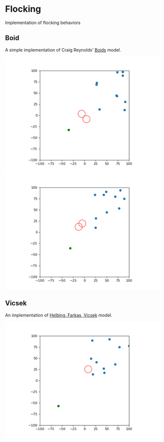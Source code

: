 # Flocking

Implementation of flocking behaviors

## Boid

A simple implementation of Craig Reynolds' [Boids](https://www.red3d.com/cwr/boids/) model.  

![2D Flocking w/ Goal and Obstacle](demo/boid_goal_obstacle.gif)
![2D Flocking w/ Goal and Obstacle2](demo/boid_goal_obstacle2.gif)

## Vicsek

An implementation of [Helbing, Farkas, Vicsek](https://www.nature.com/articles/35035023) model. 

![2D Flocking w/ Goal and Obstacle](demo/vicsek_goal_obstacle.gif)
